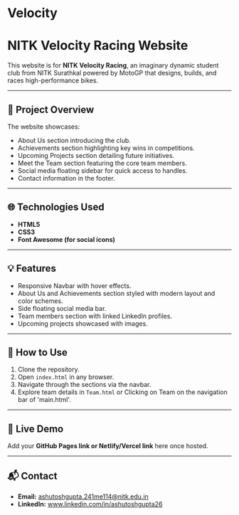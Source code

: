 # Velocity
# NITK Velocity Racing Website

This website is for **NITK Velocity Racing**, an imaginary dynamic student club from NITK Surathkal powered by MotoGP that designs, builds, and races high-performance bikes.

---

## 🚀 Project Overview

The website showcases:
- About Us section introducing the club.
- Achievements section highlighting key wins in competitions.
- Upcoming Projects section detailing future initiatives.
- Meet the Team section featuring the core team members.
- Social media floating sidebar for quick access to handles.
- Contact information in the footer.

---

## 🌐 Technologies Used

- **HTML5**
- **CSS3**
- **Font Awesome (for social icons)**

---

## 💡 Features

- Responsive Navbar with hover effects.
- About Us and Achievements section styled with modern layout and color schemes.
- Side floating social media bar.
- Team members section with linked LinkedIn profiles.
- Upcoming projects showcased with images.

---

## 🎯 How to Use

1. Clone the repository.
2. Open `index.html` in any browser.
3. Navigate through the sections via the navbar.
4. Explore team details in `Team.html` or Clicking on Team on the navigation bar of 'main.html'.

---

## 🔗 Live Demo

Add your **GitHub Pages link or Netlify/Vercel link** here once hosted.

---

## 📬 Contact

- **Email:** ashutoshgupta.241me114@nitk.edu.in
- **LinkedIn:** www.linkedin.com/in/ashutoshgupta26



